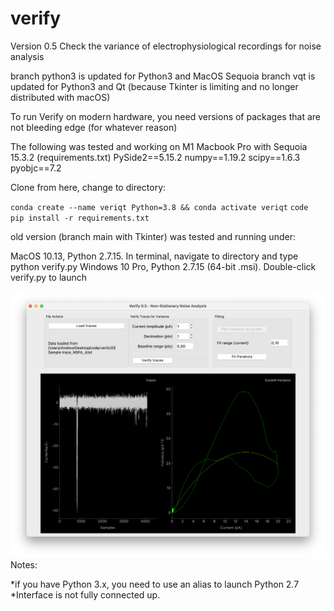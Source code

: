 # verify

Version 0.5
Check the variance of electrophysiological recordings for noise analysis

branch python3 is updated for Python3 and MacOS Sequoia 
branch vqt is updated for Python3 and Qt (because Tkinter is limiting and no longer distributed with macOS)

To run Verify on modern hardware, you need versions of packages that are not bleeding edge (for whatever reason)



The following was tested and working on M1 Macbook Pro with Sequoia 15.3.2 
(requirements.txt)
PySide2==5.15.2
numpy==1.19.2
scipy==1.6.3
pyobjc==7.2

Clone from here, change to directory:

`conda create --name veriqt Python=3.8 && conda activate veriqt`
`code pip install -r requirements.txt`

old version (branch main with Tkinter) was tested and running under:

  MacOS 10.13, Python 2.7.15. In terminal, navigate to directory and type python verify.py
  Windows 10 Pro, Python 2.7.15 (64-bit .msi). Double-click verify.py to launch
  
![ScreenShot](/screenshots/veriQt.png) 
Notes: 

*if you have Python 3.x, you need to use an alias to launch Python 2.7
*Interface is not fully connected up. 
